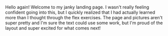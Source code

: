 Hello again! Welcome to my janky landing page. I wasn't really feeling confident going into this, but I quickly realized that I had actually learned more than I thought through the flex exercises. The page and pictures aren't super pretty and I'm sure the text could use some work, but I'm proud of the layout and super excited for what comes next!
